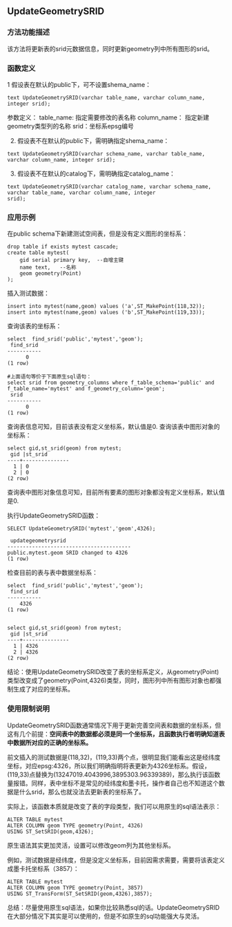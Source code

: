 ## UpdateGeometrySRID
### 方法功能描述
该方法将更新表的srid元数据信息，同时更新geometry列中所有图形的srid。
### 函数定义
1 假设表在默认的public下，可不设置shema_name：

```
text UpdateGeometrySRID(varchar table_name, varchar column_name, integer srid);
```

参数定义：
    table_name: 指定需要修改的表名称
    column_name： 指定新建geometry类型列的名称
    srid：坐标系epsg编号

    


2. 假设表不在默认的public下，需明确指定shema_name：

```
text UpdateGeometrySRID(varchar schema_name, varchar table_name, varchar column_name, integer srid);
```
3. 假设表不在默认的catalog下，需明确指定catalog_name：

```
text UpdateGeometrySRID(varchar catalog_name, varchar schema_name, varchar table_name, varchar column_name, integer
srid);
```
### 应用示例
在public schema下新建测试空间表，但是没有定义图形的坐标系：

```
drop table if exists mytest cascade;
create table mytest(
    gid serial primary key,  --自增主键
    name text,   --名称
    geom geometry(Point)
);
```
插入测试数据：

```
insert into mytest(name,geom) values ('a',ST_MakePoint(118,32));
insert into mytest(name,geom) values ('b',ST_MakePoint(119,33));
```
查询该表的坐标系：

```
select  find_srid('public','mytest','geom');
 find_srid 
-----------
      0
(1 row)

#上面语句等价于下面原生sql语句：
select srid from geometry_columns where f_table_schema='public' and f_table_name='mytest' and f_geometry_column='geom';
 srid 
-----------
      0
(1 row) 

```
查询表信息可知，目前该表没有定义坐标系，默认值是0.
查询该表中图形对象的坐标系：

```
select gid,st_srid(geom) from mytest;
 gid |st_srid  
----+---------------
  1 | 0
  2 | 0
(2 row)
```
查询表中图形对象信息可知，目前所有要素的图形对象都没有定义坐标系，默认值是0.


执行UpdateGeometrySRID函数：

```
SELECT UpdateGeometrySRID('mytest','geom',4326);

 updategeometrysrid 
----------------------------------------
public.mytest.geom SRID changed to 4326
(1 row)
```

检查目前的表与表中数据坐标系：

```
select  find_srid('public','mytest','geom');
 find_srid 
-----------
    4326
(1 row)


select gid,st_srid(geom) from mytest;
 gid |st_srid  
----+---------------
  1 | 4326
  2 | 4326
(2 row)

```
结论：使用UpdateGeometrySRID改变了表的坐标系定义，从geometry(Point)类型改变成了geometry(Point,4326)类型，同时，图形列中所有图形对象也都强制生成了对应的坐标系。

### 使用限制说明
UpdateGeometrySRID函数通常情况下用于更新完善空间表和数据的坐标系，但这有几个前提：**空间表中的数据都必须是同一个坐标系，且函数执行者明确知道表中数据所对应的正确的坐标系。**

前文插入的测试数据是(118,32)，(119,33)两个点，很明显我们能看出这是经纬度坐标，对应epsg:4326，所以我们明确指明将表更新为4326坐标系。假设，(119,33)点替换为(13247019.4043996,3895303.96339389)，那么执行该函数量报错。同样，表中坐标不是常见的经纬度和墨卡托，操作者自己也不知道这个数据是什么srid，那么也就没法去更新表的坐标系了。

实际上，该函数本质就是改变了表的字段类型，我们可以用原生的sql语法表示：

```
ALTER TABLE mytest
ALTER COLUMN geom TYPE geometry(Point, 4326)
USING ST_SetSRID(geom,4326);
```
原生语法其实更加灵活，设置可以修改geom列为其他坐标系。

例如，测试数据是经纬度，但是没定义坐标系，目前因需求需要，需要将该表定义成墨卡托坐标系（3857）：

```
ALTER TABLE mytest
ALTER COLUMN geom TYPE geometry(Point, 3857)
USING ST_TransForm(ST_SetSRID(geom,4326),3857);
```

总结：尽量使用原生sql语法，如果你比较熟悉sql的话。UpdateGeometrySRID在大部分情况下其实是可以使用的，但是不如原生的sql功能强大与灵活。